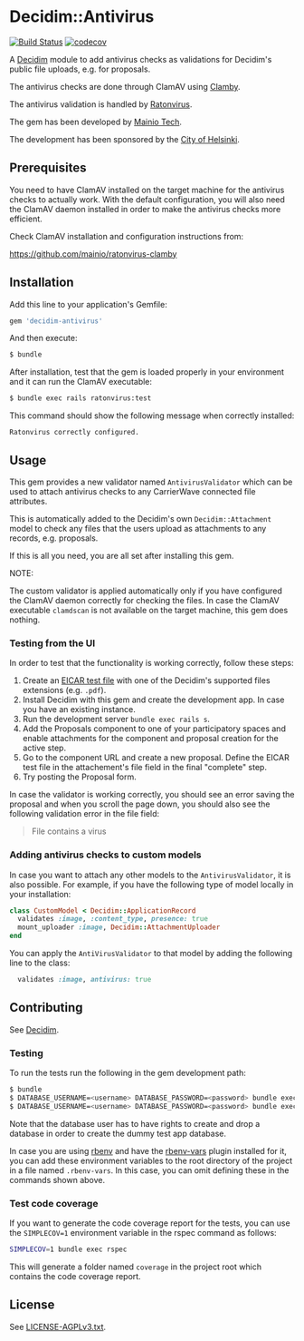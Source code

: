 # Decidim::Antivirus

[![Build Status](https://travis-ci.org/mainio/decidim-module-antivirus.svg?branch=master)](https://travis-ci.org/mainio/decidim-module-antivirus)
[![codecov](https://codecov.io/gh/mainio/decidim-module-antivirus/branch/master/graph/badge.svg)](https://codecov.io/gh/mainio/decidim-module-antivirus)

A [Decidim](https://github.com/decidim/decidim) module to add antivirus checks
as validations for Decidim's public file uploads, e.g. for proposals.

The antivirus checks are done through ClamAV using
[Clamby](https://github.com/kobaltz/clamby).

The antivirus validation is handled by
[Ratonvirus](https://github.com/mainio/ratonvirus).

The gem has been developed by [Mainio Tech](https://www.mainiotech.fi/).

The development has been sponsored by the
[City of Helsinki](https://www.hel.fi/).

## Prerequisites

You need to have ClamAV installed on the target machine for the antivirus checks
to actually work. With the default configuration, you will also need the ClamAV
daemon installed in order to make the antivirus checks more efficient.

Check ClamAV installation and configuration instructions from:

https://github.com/mainio/ratonvirus-clamby

## Installation

Add this line to your application's Gemfile:

```ruby
gem 'decidim-antivirus'
```

And then execute:

```bash
$ bundle
```

After installation, test that the gem is loaded properly in your environment and
it can run the ClamAV executable:

```bash
$ bundle exec rails ratonvirus:test
```

This command should show the following message when correctly installed:

```
Ratonvirus correctly configured.
```

## Usage

This gem provides a new validator named `AntivirusValidator` which can be used
to attach antivirus checks to any CarrierWave connected file attributes.

This is automatically added to the Decidim's own `Decidim::Attachment` model to
check any files that the users upload as attachments to any records, e.g.
proposals.

If this is all you need, you are all set after installing this gem.

NOTE:

The custom validator is applied automatically only if you have configured the
ClamAV daemon correctly for checking the files. In case the ClamAV executable
`clamdscan` is not available on the target machine, this gem does nothing.

### Testing from the UI

In order to test that the functionality is working correctly, follow these
steps:

1. Create an [EICAR test file](https://en.wikipedia.org/wiki/EICAR_test_file)
   with one of the Decidim's supported files extensions (e.g. `.pdf`).
1. Install Decidim with this gem and create the development app. In case you
   have an existing instance.
1. Run the development server `bundle exec rails s`.
1. Add the Proposals component to one of your participatory spaces and enable
   attachments for the component and proposal creation for the active step.
1. Go to the component URL and create a new proposal. Define the EICAR test file
   in the attachement's file field in the final "complete" step.
1. Try posting the Proposal form.

In case the validator is working correctly, you should see an error saving the
proposal and when you scroll the page down, you should also see the following
validation error in the file field:

> File contains a virus

### Adding antivirus checks to custom models

In case you want to attach any other models to the `AntivirusValidator`, it is
also possible. For example, if you have the following type of model locally in
your installation:

```ruby
class CustomModel < Decidim::ApplicationRecord
  validates :image, :content_type, presence: true
  mount_uploader :image, Decidim::AttachmentUploader
end
```

You can apply the `AntiVirusValidator` to that model by adding the following
line to the class:

```ruby
  validates :image, antivirus: true
```

## Contributing

See [Decidim](https://github.com/decidim/decidim).

### Testing

To run the tests run the following in the gem development path:

```bash
$ bundle
$ DATABASE_USERNAME=<username> DATABASE_PASSWORD=<password> bundle exec rake test_app
$ DATABASE_USERNAME=<username> DATABASE_PASSWORD=<password> bundle exec rspec
```

Note that the database user has to have rights to create and drop a database in
order to create the dummy test app database.

In case you are using [rbenv](https://github.com/rbenv/rbenv) and have the
[rbenv-vars](https://github.com/rbenv/rbenv-vars) plugin installed for it, you
can add these environment variables to the root directory of the project in a
file named `.rbenv-vars`. In this case, you can omit defining these in the
commands shown above.

### Test code coverage

If you want to generate the code coverage report for the tests, you can use
the `SIMPLECOV=1` environment variable in the rspec command as follows:

```bash
SIMPLECOV=1 bundle exec rspec
```

This will generate a folder named `coverage` in the project root which contains
the code coverage report.

## License

See [LICENSE-AGPLv3.txt](LICENSE-AGPLv3.txt).
